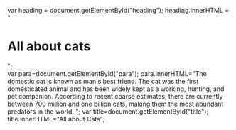  var heading = document.getElementById("heading");
    heading.innerHTML = "<h1>All about cats</h1>";  
var para=document.getElementById("para");
para.innerHTML="The domestic cat is known as man's best friend. The cat was the first domesticated animal and has been widely kept as a working, hunting, and pet companion. According to recent coarse estimates, there are currently between 700 million and one billion cats, making them the most abundant predators in the world. ";
var title=document.getElementById("title");
title.innerHTML="All about Cats";
